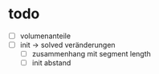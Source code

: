 # todo

- [ ] volumenanteile
- [ ] init -> solved veränderungen
  - [ ] zusammenhang mit segment length
  - [ ] init abstand
